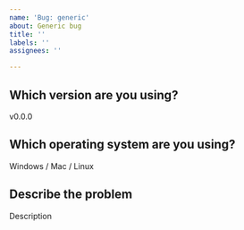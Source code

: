 ```yaml
---
name: 'Bug: generic'
about: Generic bug
title: ''
labels: ''
assignees: ''

---
```


## Which version are you using?

v0.0.0

## Which operating system are you using?

Windows / Mac / Linux

## Describe the problem

Description

